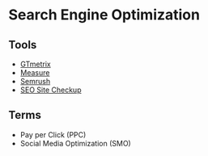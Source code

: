 # Search Engine Optimization

<!--
https://linkedin.com/learning/paths/become-an-seo-expert
https://developers.google.com/search/docs/advanced/appearance/title-link
-->

## Tools

- [GTmetrix](https://gtmetrix.com)
- [Measure](https://web.dev/measure/)
- [Semrush](https://semrush.com)
- [SEO Site Checkup](https://seositecheckup.com)

## Terms

- Pay per Click (PPC)
- Social Media Optimization (SMO)
